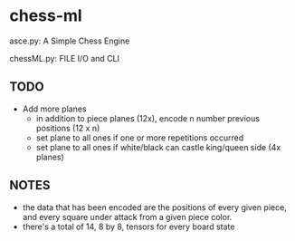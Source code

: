 # chess-ml


asce.py: A Simple Chess Engine

chessML.py: FILE I/O and CLI


## TODO
- Add more planes
    - in addition to piece planes (12x), encode n number previous positions (12 x n)
    - set plane to all ones if one or more repetitions occurred 
    - set plane to all ones if white/black can castle king/queen side (4x planes)




## NOTES
- the data that has been encoded are the positions of 
every given piece, and every square under attack from a 
given piece color. 
- there's a total of 14, 8 by 8, tensors for every board state

